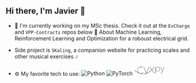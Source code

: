 ## Hi there, I'm Javier :rocket:

* :telescope:
I'm currently working on my MSc thesis. 
Check it out at the `EvCharge` and `VPP-Contracts` repos below :eyes:
About Machine Learning, Reinforcement Learning and Optimization for a roboust electrical grid.

* Side project is `SKaling`, a companion website for practicing scales and other musical exercises :notes:

* :gear: My favorite tech to use:
     ![Python](https://img.shields.io/badge/python-3670A0?style=for-the-badge&logo=python&logoColor=ffdd54) 
     ![PyTorch](https://img.shields.io/badge/PyTorch-%23EE4C2C.svg?style=for-the-badge&logo=PyTorch&logoColor=white) 
     <img src="img/cvxpylogo.png" alt="logo" width="80"> 

 


<!-- **Programming** -->
<!-- ![Python](https://img.shields.io/badge/python-3670A0?style=for-the-badge&logo=python&logoColor=ffdd54)  -->
<!-- <img src="img/matlablogo.png" alt="logo" width="90">  -->
<!-- ![C](https://img.shields.io/badge/c-%2300599C.svg?style=for-the-badge&logo=c&logoColor=white)  -->
<!-- ![C++](https://img.shields.io/badge/c++-%2300599C.svg?style=for-the-badge&logo=c%2B%2B&logoColor=white)  -->
<!-- <img src="img/bashlogo.png" alt="logo" width="60"> -->
<!-- ![JavaScript](https://img.shields.io/badge/javascript-%23323330.svg?style=for-the-badge&logo=javascript&logoColor=%23F7DF1E) -->
<!-- ![HTML5](https://img.shields.io/badge/html5-%23E34F26.svg?style=for-the-badge&logo=html5&logoColor=white)  -->
<!-- ![CSS3](https://img.shields.io/badge/css3-%231572B6.svg?style=for-the-badge&logo=css3&logoColor=white) -->
<!---->
<!-- **Python Libraries** -->
<!---->
<!-- ![PyTorch](https://img.shields.io/badge/PyTorch-%23EE4C2C.svg?style=for-the-badge&logo=PyTorch&logoColor=white)  -->
<!-- ![TensorFlow](https://img.shields.io/badge/TensorFlow-%23FF6F00.svg?style=for-the-badge&logo=TensorFlow&logoColor=white)  -->
<!-- ![scikit-learn](https://img.shields.io/badge/scikit--learn-%23F7931E.svg?style=for-the-badge&logo=scikit-learn&logoColor=white)  -->
<!-- ![Pandas](https://img.shields.io/badge/pandas-%23150458.svg?style=for-the-badge&logo=pandas&logoColor=white)  -->
<!-- ![Matplotlib](https://img.shields.io/badge/Matplotlib-%23ffffff.svg?style=for-the-badge&logo=Matplotlib&logoColor=black)  -->
<!-- <img src="img/cvxpylogo.png" alt="logo" width="90">  -->
<!---->
<!-- **Databases** -->
<!---->
<!-- ![MySQL](https://img.shields.io/badge/mysql-%2300f.svg?style=for-the-badge&logo=mysql&logoColor=white)  -->
<!-- ![SQLite](https://img.shields.io/badge/sqlite-%2307405e.svg?style=for-the-badge&logo=sqlite&logoColor=white)  -->
<!-- <img src="img/pysparklogo.png" alt="logo" width="70"> -->
<!---->
<!-- **Cloud** -->
<!---->
<!-- ![AWS](https://img.shields.io/badge/AWS-%23FF9900.svg?style=for-the-badge&logo=amazon-aws&logoColor=white)  -->
<!-- ![Azure](https://img.shields.io/badge/azure-%230072C6.svg?style=for-the-badge&logo=microsoftazure&logoColor=white)  -->
<!-- <img src="img/databrickslogo.png" alt="logo" width="90">  -->
<!---->
<!-- **Tools** -->
<!---->
<!-- ![Linux](https://img.shields.io/badge/Linux-FCC624?style=for-the-badge&logo=linux&logoColor=black)  -->
<!-- ![Git](https://img.shields.io/badge/git-%23F05033.svg?style=for-the-badge&logo=git&logoColor=white)  -->
<!-- ![GitHub](https://img.shields.io/badge/github-%23121011.svg?style=for-the-badge&logo=github&logoColor=white)  -->
<!-- ![Jupyter Notebook](https://img.shields.io/badge/jupyter-%23FA0F00.svg?style=for-the-badge&logo=jupyter&logoColor=white)  -->
<!-- ![mlflow](https://img.shields.io/badge/mlflow-%23d9ead3.svg?style=for-the-badge&logo=numpy&logoColor=blue)  -->


<!--
**J27avier/J27avier** is a ✨ _special_ ✨ repository because its `README.md` (this file) appears on your GitHub profile.

Here are some ideas to get you started:

- 🔭 I’m currently working on ...
- 🌱 I’m currently learning ...
- 👯 I’m looking to collaborate on ...
- 🤔 I’m looking for help with ...
- 💬 Ask me about ...
- 📫 How to reach me: ...
- 😄 Pronouns: ...
- ⚡ Fun fact: ...
-->
